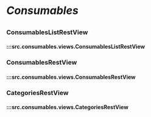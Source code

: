 # ***Consumables***

## 

### ConsumablesListRestView
#### :::src.consumables.views.ConsumablesListRestView

### ConsumablesRestView
#### :::src.consumables.views.ConsumablesRestView

### CategoriesRestView
#### :::src.consumables.views.CategoriesRestView
